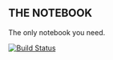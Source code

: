 ## THE NOTEBOOK
The only notebook you need.

[![Build Status](https://travis-ci.org/wise-introvert/the-notebook-types.svg?branch=master)](https://travis-ci.org/wise-introvert/the-notebook-types)
